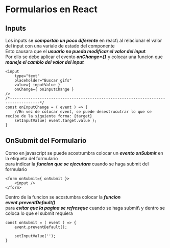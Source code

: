 
# Formularios en React

## Inputs
Los inputs se ***comportan un poco diferente*** en react\ 
al relacionar el valor del input con una variale de estado del componente\
Esto causara que el ***usuario no pueda modificar el valor del inpu*t**\
Por ello se debe aplicar el evento ***onChange={}*** y colocar una funcion que ***maneje el cambio del valor del input***

    <input 
        type="text"
        placeholder="Buscar gifs"
        value={ inputValue }
        onChange={ onInputChange }
    />
    /*-----------------------------------------------------------------------------------*/
    const onInputChange = ( event ) => {
        //En vez de colocar event, se puede desestrucutrar lo que se recibe de la siguiente forma: {target}
        setInputValue( event.target.value );
    }


## OnSubmit del Formulario
Como en javascript se puede acostrumbra colocar un ***evento onSubmit*** en la etiqueta del formulario\
para indicar la ***funcion que se ejecutara*** cuando se haga submit del formulario

    <form onSubmit={ onSubmit }>
        <input />
    </form>

Dentro de la funcion se acostumbra colocar la ***funcion event.preventDefault()***\
para ***evitar que la pagina se refresque*** cuando se haga submit\ 
y dentro se coloca lo que el submit requiera

    const onSubmit = ( event ) => {
        event.preventDefault();

        setInputValue('');
    }



